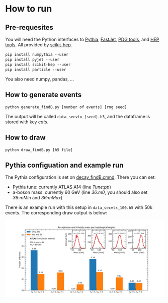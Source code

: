# How to run

## Pre-requesites

You will need the Python interfaces to [Pythia](https://pypi.org/project/numpythia/), [FastJet](https://pypi.org/project/pyjet/), [PDG tools](https://pypi.org/project/particle/), and [HEP tools](https://pypi.org/project/scikit-hep/). All provided by [scikit-hep](https://scikit-hep.org/).

```
pip install numpythia --user
pip install pyjet --user
pip install scikit-hep --user
pip install particle --user
```

You also need numpy, pandas, ...

## How to generate events

```
python generate_findB.py [number of events] [rng seed]
```

The output will be called `data_secvtx_[seed].h5`, and the dataframe is stored with key *cats*.

## How to draw

```
python draw_findB.py [h5 file]
```

## Pythia configuation and example run

The Pythia configuration is set on [decay_findB.cmnd](https://github.com/rafaellopesdesa/H4b_softSV/blob/master/decay_findB.cmnd). There you can set:

- Pythia tune: currently ATLAS A14 (line *Tune:pp*)
- a-boson mass: currently 60 GeV (line *36:m0*, you should also set *36:mMin* and *36:mMax*)

There is an example run with this setup in `data_secvtx_100.h5` with 50k events. The corresponding draw output is below:

![categories.png](categories.png)



